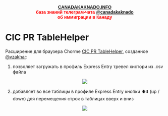 <p style="color:red; font-family:arial; font-weight:800; text-align:center; font-size:1em; "><a href="https://canadakaknado.info">CANADAKAKNADO.INFO</a><br>база знаний телеграм-чата <a href="https://t.me/canadakaknado">@canadakaknado</a><br>об иммиграции в Канаду</p>

# __CIC PR TableHelper__

Расширение для браузера Chorme [CIC PR TableHelper](https://chrome.google.com/webstore/detail/cic-pr-tablehelper/bibbcbmdkcmmgpodmahndpfakjfiefnn), созданное [@vzakhar](https://t.me/vzakhar): 

1) позволяет загружать в профиль Express Entry тревел хистори из .csv файла
<p style="text-align: center;"> <img src="https://canadakaknado.info/assets/images/chrome-ext-1.png"> </p>

2) добавляет во все таблицы в профиле Express Entry кнопки ⬆️⬇️ (up / down) для перемещения строк в таблицах вверх и вниз
<p style="text-align: center;"> <img src="https://canadakaknado.info/assets/images/chrome-ext-2.png"> </p>
